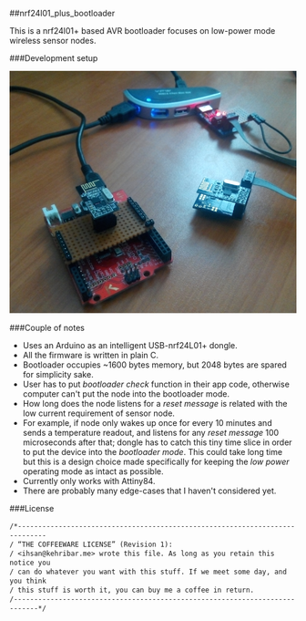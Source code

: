 ##nrf24l01_plus_bootloader


This is a nrf24l01+ based AVR bootloader focuses on low-power mode wireless sensor nodes.

###Development setup

![image](./setup.png)

###Couple of notes

* Uses an Arduino as an intelligent USB-nrf24L01+ dongle.
* All the firmware is written in plain C.
* Bootloader occupies ~1600 bytes memory, but 2048 bytes are spared for simplicity sake.
* User has to put _bootloader check_ function in their app code, otherwise computer can't put the node into the bootloader mode.
* How long does the node listens for a _reset message_ is related with the low current requirement of sensor node. 
* For example, if node only wakes up once for every 10 minutes and sends a temperature readout, and listens for any _reset message_  100 microseconds after that; dongle has to catch this tiny time slice in order to put the device into the _bootloader mode_. This could take long time but this is a design choice made specifically for keeping the _low power_ operating mode as intact as possible.
* Currently only works with Attiny84. 
* There are probably many edge-cases that I haven't considered yet.

###License

	/*-----------------------------------------------------------------------------
	/ “THE COFFEEWARE LICENSE” (Revision 1):
	/ <ihsan@kehribar.me> wrote this file. As long as you retain this notice you
	/ can do whatever you want with this stuff. If we meet some day, and you think
	/ this stuff is worth it, you can buy me a coffee in return.
	/----------------------------------------------------------------------------*/


